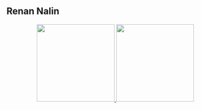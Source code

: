 
## Renan Nalin


<div align="center">
  <a href="https://github.com/rnalin">
  <img height="180em" src="https://github-readme-stats.vercel.app/api?username=rnalin&show_icons=true&theme=radical&&count_private=true&hide_progress=false"/>
  <img height="180em" src="https://github-readme-stats.vercel.app/api/top-langs/?username=rnalin&count_private=true&hide_progress=false&langs_count=50&theme=radical"/>
</div>


